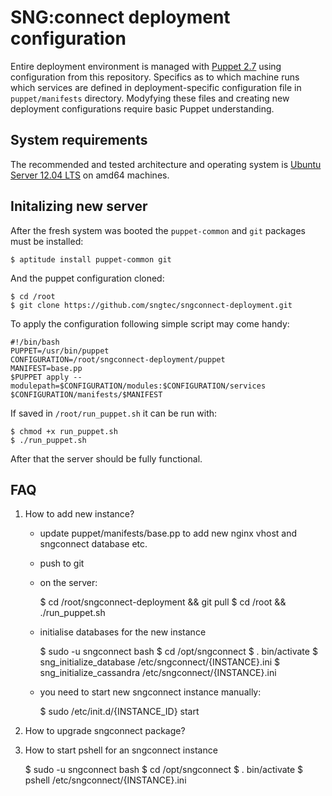 SNG:connect deployment configuration
====================================

Entire deployment environment is managed with
[Puppet 2.7](http://docs.puppetlabs.com/puppet/2.7/reference/) using
configuration from this repository. Specifics as to which machine runs which
services are defined in deployment-specific configuration file in
`puppet/manifests` directory. Modyfying these files and creating new deployment
configurations require basic Puppet understanding.

System requirements
-------------------

The recommended and tested architecture and operating system is
[Ubuntu Server 12.04 LTS](http://releases.ubuntu.com/precise/) on amd64
machines.

Initalizing new server
----------------------

After the fresh system was booted the `puppet-common` and `git` packages must
be installed:

    $ aptitude install puppet-common git

And the puppet configuration cloned:

    $ cd /root
    $ git clone https://github.com/sngtec/sngconnect-deployment.git

To apply the configuration following simple script may come handy:

    #!/bin/bash
    PUPPET=/usr/bin/puppet
    CONFIGURATION=/root/sngconnect-deployment/puppet
    MANIFEST=base.pp
    $PUPPET apply --modulepath=$CONFIGURATION/modules:$CONFIGURATION/services $CONFIGURATION/manifests/$MANIFEST

If saved in `/root/run_puppet.sh` it can be run with:

    $ chmod +x run_puppet.sh
    $ ./run_puppet.sh

After that the server should be fully functional.

FAQ
---

1. How to add new instance?

    - update puppet/manifests/base.pp to add new nginx vhost and sngconnect database etc.
    - push to git
    - on the server:

        $ cd /root/sngconnect-deployment && git pull
        $ cd /root && ./run_puppet.sh

    - initialise databases for the new instance

        $ sudo -u sngconnect bash
        $ cd /opt/sngconnect
        $ . bin/activate
        $ sng_initialize_database /etc/sngconnect/{INSTANCE}.ini
        $ sng_initialize_cassandra /etc/sngconnect/{INSTANCE}.ini

    - you need to start new sngconnect instance manually:

        $ sudo /etc/init.d/{INSTANCE_ID} start

2. How to upgrade sngconnect package?

3. How to start pshell for an sngconnect instance

    $ sudo -u sngconnect bash
    $ cd /opt/sngconnect
    $ . bin/activate
    $ pshell /etc/sngconnect/{INSTANCE}.ini
